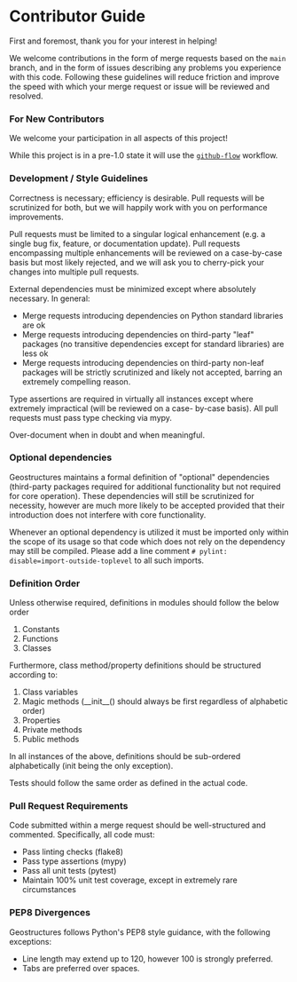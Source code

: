 # Contributor Guide

First and foremost, thank you for your interest in helping!

We welcome contributions in the form of merge requests based on the `main` branch, and in the form of issues describing
any problems you experience with this code. Following these guidelines will reduce friction and improve the speed with 
which your merge request or issue will be reviewed and resolved.

### For New Contributors

We welcome your participation in all aspects of this project!

While this project is in a pre-1.0 state it will use the 
[`github-flow`](https://docs.github.com/en/get-started/quickstart/github-flow) workflow. 

### Development / Style Guidelines

Correctness is necessary; efficiency is desirable. Pull requests will be scrutinized for both, but we will 
happily work with you on performance improvements.

Pull requests must be limited to a singular logical enhancement (e.g. a single bug fix, feature, or documentation 
update). Pull requests encompassing multiple enhancements will be reviewed on a case-by-case basis but most likely 
rejected, and we will ask you to cherry-pick your changes into multiple pull requests.

External dependencies must be minimized except where absolutely necessary. In general:
* Merge requests introducing dependencies on Python standard libraries are ok
* Merge requests introducing dependencies on third-party "leaf" packages (no transitive dependencies except for 
standard libraries) are less ok
* Merge requests introducing dependencies on third-party non-leaf packages will be strictly scrutinized and likely not
accepted, barring an extremely compelling reason.

Type assertions are required in virtually all instances except where extremely impractical (will be reviewed on a case-
by-case basis). All pull requests must pass type checking via mypy.

Over-document when in doubt and when meaningful.

### Optional dependencies
Geostructures maintains a formal definition of "optional" dependencies (third-party packages
required for additional functionality but not required for core operation). These dependencies will still be 
scrutinized for necessity, however are much more likely to be accepted provided that their introduction does not 
interfere with core functionality.

Whenever an optional dependency is utilized it must be imported only within the scope of its usage so that code
which does not rely on the dependency may still be compiled. Please add a line comment `# pylint: disable=import-outside-toplevel` to all such imports. 

### Definition Order
Unless otherwise required, definitions in modules should follow the below order
1. Constants
2. Functions
3. Classes

Furthermore, class method/property definitions should be structured according to:
1. Class variables
2. Magic methods (\_\_init__() should always be first regardless of alphabetic order)
3. Properties
4. Private methods
5. Public methods

In all instances of the above, definitions should be sub-ordered alphabetically (init being the only exception).

Tests should follow the same order as defined in the actual code.

### Pull Request Requirements

Code submitted within a merge request should be well-structured and commented. Specifically, all code must:
* Pass linting checks (flake8)
* Pass type assertions (mypy)
* Pass all unit tests (pytest)
* Maintain 100% unit test coverage, except in extremely rare circumstances

### PEP8 Divergences

Geostructures follows Python's PEP8 style guidance, with the following exceptions:

* Line length may extend up to 120, however 100 is strongly preferred.
* Tabs are preferred over spaces.
